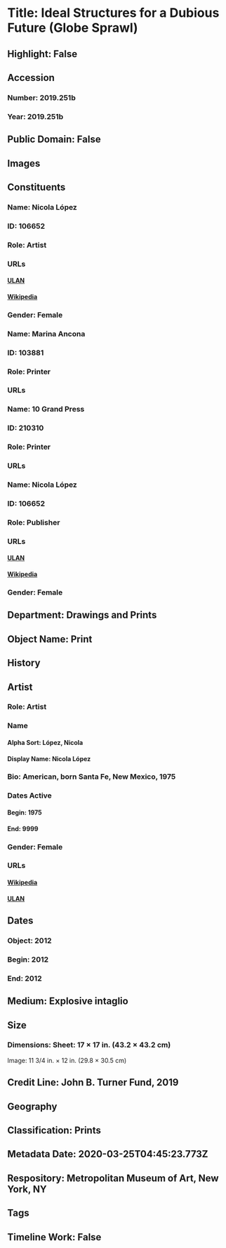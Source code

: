 # Title: Ideal Structures for a Dubious Future (Globe Sprawl)
## Highlight: False
## Accession
### Number: 2019.251b
### Year: 2019.251b
## Public Domain: False
## Images
## Constituents
### Name: Nicola López
### ID: 106652
### Role: Artist
### URLs
#### [ULAN](http://vocab.getty.edu/page/ulan/500294236)
#### [Wikipedia](https://www.wikidata.org/wiki/Q59137256)
### Gender: Female
### Name: Marina Ancona
### ID: 103881
### Role: Printer
### URLs
### Name: 10 Grand Press
### ID: 210310
### Role: Printer
### URLs
### Name: Nicola López
### ID: 106652
### Role: Publisher
### URLs
#### [ULAN](http://vocab.getty.edu/page/ulan/500294236)
#### [Wikipedia](https://www.wikidata.org/wiki/Q59137256)
### Gender: Female
## Department: Drawings and Prints
## Object Name: Print
## History
## Artist
### Role: Artist
### Name
#### Alpha Sort: López, Nicola
#### Display Name: Nicola López
### Bio: American, born Santa Fe, New Mexico, 1975
### Dates Active
#### Begin: 1975
#### End: 9999
### Gender: Female
### URLs
#### [Wikipedia](https://www.wikidata.org/wiki/Q59137256)
#### [ULAN](http://vocab.getty.edu/page/ulan/500294236)
## Dates
### Object: 2012
### Begin: 2012
### End: 2012
## Medium: Explosive intaglio
## Size
### Dimensions: Sheet: 17 × 17 in. (43.2 × 43.2 cm)
Image: 11 3/4 in. × 12 in. (29.8 × 30.5 cm)
## Credit Line: John B. Turner Fund, 2019
## Geography
## Classification: Prints
## Metadata Date: 2020-03-25T04:45:23.773Z
## Respository: Metropolitan Museum of Art, New York, NY
## Tags
## Timeline Work: False